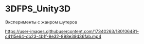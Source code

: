 # 3DFPS_Unity3D
Эксперименты с жанром шутеров

https://user-images.githubusercontent.com/17340263/180106481-c4115e64-cb23-4b1f-9e32-898e39d36fab.mp4

